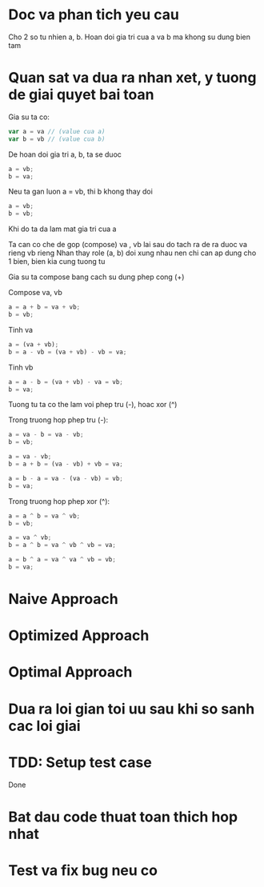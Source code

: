 # Doc va phan tich yeu cau
Cho 2 so tu nhien a, b. Hoan doi gia tri cua a va b ma khong su dung bien tam

# Quan sat va dua ra nhan xet, y tuong de giai quyet bai toan
Gia su ta co:
```typescript
var a = va // (value cua a)
var b = vb // (value cua b)
```

De hoan doi gia tri a, b, ta se duoc

``` typescript
a = vb;
b = va;
```

Neu ta gan luon a = vb, thi b khong thay doi

``` typescript
a = vb;
b = vb;
```

Khi do ta da lam mat gia tri cua a

Ta can co che de gop (compose) va , vb lai sau do tach ra de ra duoc va rieng vb rieng
Nhan thay role (a, b) doi xung nhau nen chi can ap dung cho 1 bien, bien kia cung tuong tu

Gia su ta compose bang cach su dung phep cong (+)

Compose va, vb
``` typescript
a = a + b = va + vb;
b = vb;
```

Tinh va
``` typescript
a = (va + vb);
b = a - vb = (va + vb) - vb = va;
```

Tinh vb
``` typescript
a = a - b = (va + vb) - va = vb;
b = va;
```

Tuong tu ta co the lam voi phep tru (-), hoac xor (^)

Trong truong hop phep tru (-):

``` typescript
a = va - b = va - vb;
b = vb;
```

``` typescript
a = va - vb;
b = a + b = (va - vb) + vb = va;
```

``` typescript
a = b - a = va - (va - vb) = vb;
b = va;
```

Trong truong hop phep xor (^):

``` typescript
a = a ^ b = va ^ vb;
b = vb;
```

``` typescript
a = va ^ vb;
b = a ^ b = va ^ vb ^ vb = va;
```

``` typescript
a = b ^ a = va ^ va ^ vb = vb;
b = va;
```

# Naive Approach

# Optimized Approach

# Optimal Approach

# Dua ra loi gian toi uu sau khi so sanh cac loi giai

# TDD: Setup test case
Done

# Bat dau code thuat toan thich hop nhat

# Test va fix bug neu co

